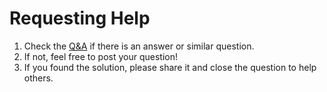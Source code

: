 # Requesting Help

1. Check the [Q&A][gh-disc-q-a] if there is an answer or similar question.
2. If not, feel free to post your question!
3. If you found the solution, please share it and close the question to help others.

[gh-disc-q-a]: https://github.com/pawsgineer/b3d_paws_bakery/discussions/categories/q-a
